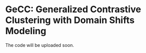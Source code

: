 # GeCC: Generalized Contrastive Clustering with Domain Shifts Modeling
The code will be uploaded soon.
